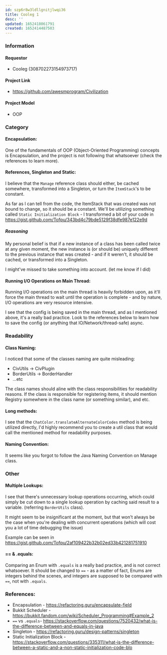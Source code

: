 ```yaml
---
id: szp6r8w3ldllgnitjlwqi36
title: Cooleg 1
desc: ''
updated: 1652418061791
created: 1652414487503
---
```


### Information
#### Requestor
* Cooleg (308702273154973717)

#### Project Link
* https://github.com/awesmprogram/Civilization

#### Project Model
* OOP

### Category
#### Encapsulation:  
One of the fundamentals of OOP (Object-Oriented Programming) concepts is Encapsulation, and the project is not following that whatsoever (check the references to learn more).

#### References, Singleton and Static:
I believe that the `Manage` reference class should either, be cached somewhere, transformed into a Singleton, or turn the `ItemStack`'s to be constant.

As far as I can tell from the code, the ItemStack that was created was not bound to change, so it should be a constant. We'll be utilizing something called `Static Initialization Block` - I transformed a bit of your code in <https://gist.github.com/Tofpu/343bd4c79bde5129f38dfe987e122e9d>

##### Reasoning
My personal belief is that if a new instance of a class has been called twice at any given moment, the new instance is (or should be) uniquely different to the previous instance that was created - and if it weren't, it should be cached, or transformed into a Singleton.

I might've missed to take something into account. (let me know if I did)

#### Running I/O Operations on Main Thread:
Running I/O operations on the main thread is heavily forbidden upon, as it'll force the main thread to wait until the operation is complete - and by nature, I/O operations are very resource intensive.

I see that the config is being saved in the main thread, and as I mentioned above, it's a really bad practice. Look to the references below to learn how to save the config (or anything that IO/Network/thread-safe) async.

### Readability
#### Class Naming:
I noticed that some of the classes naming are quite misleading:
- CivUtils -> CivPlugin
- BorderUtils -> BorderHandler
- ...etc

The class names should aline with the class responsibilities for readability reasons. If the class is responsible for registering items, it should mention Registry somewhere in the class name (or something similar), and etc.

#### Long methods: 
I see that the `ChatColor.translateAlternateColorCodes` method is being utilized directly, I'd highly recommend you to create a util class that would call the mentioned method for readability purposes.

#### Naming Convention: 
It seems like you forgot to follow the Java Naming Convention on Manage class.

### Other
#### Multiple Lookups: 
I see that there's unnecessary lookup operations occurring, which could simply be cut down to a single lookup operation by caching said result to a variable. (referring `BorderUtils` class).

It might seem to be insignificant at the moment, but that won't always be the case when you're dealing with concurrent operations (which will cost you a lot of time debugging the issue)

Example can be seen in <https://gist.github.com/Tofpu/2af109422b32b02ed33b421281751910>

#### == & .equals: 
Comparing an Enum with `.equals` is a really bad practice, and is not correct whatsoever. It should be changed to `==` - as a matter of fact, Enums are integers behind the scenes, and integers are supposed to be compared with `==`, not with `.equals`.

### References:
- Encapsulation - <https://refactoring.guru/encapsulate-field>
- Bukkit Scheduler - <https://bukkit.fandom.com/wiki/Scheduler_Programming#Example_2>
- `==` vs `.equals`- <https://stackoverflow.com/questions/7520432/what-is-the-difference-between-and-equals-in-java>
- Singleton - <https://refactoring.guru/design-patterns/singleton>
- Static Initialization Block - <https://stackoverflow.com/questions/335311/what-is-the-difference-between-a-static-and-a-non-static-initialization-code-blo>

